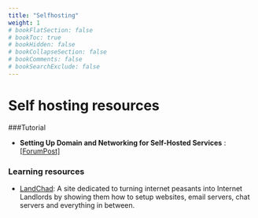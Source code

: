 ```yaml
---
title: "Selfhosting"
weight: 1
# bookFlatSection: false
# bookToc: true
# bookHidden: false
# bookCollapseSection: false
# bookComments: false
# bookSearchExclude: false
---
```


# Self hosting resources


###Tutorial
- **Setting Up Domain and Networking for Self-Hosted Services** : [[ForumPost]](https://forum.level1techs.com/t/devember-setting-up-a-domain-and-networking-for-self-hosted-services/165129)

### Learning resources
- [LandChad](https://landchad.net): A site dedicated to turning internet peasants into Internet Landlords by showing them how to setup websites, email servers, chat servers and everything in between.
